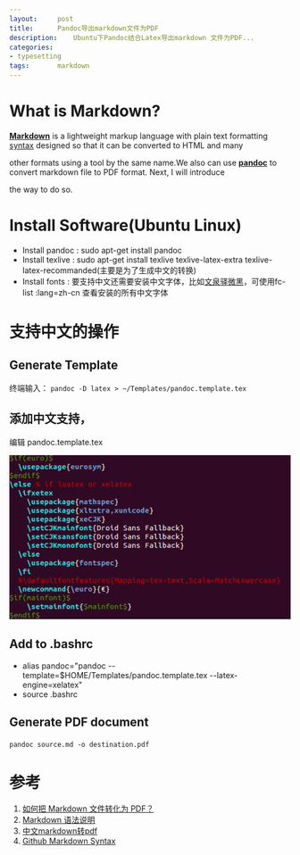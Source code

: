 ```yaml
---
layout:		post
title:		Pandoc导出markdown文件为PDF
description:	Ubuntu下Pandoc结合Latex导出markdown 文件为PDF...
categories:
- typesetting
tags:       markdown
---
```


# What is Markdown?
**[Markdown](https://en.wikipedia.org/wiki/Markdown)** is a lightweight markup language with plain text formatting [syntax](http://wowubuntu.com/markdown/) designed so that it can be converted to HTML and many 

other formats using a tool by the same name.We also can use **[pandoc](http://pandoc.org/)** to convert markdown file to PDF format. Next, I will introduce 

the way to do so.

# Install Software(Ubuntu Linux)
- Install pandoc : sudo apt-get install pandoc
- Install texlive : sudo apt-get install texlive texlive-latex-extra texlive-latex-recommanded(主要是为了生成中文的转换)
- Install fonts : 要支持中文还需要安装中文字体，比如[文泉驿微黑](http://www.bkjia.com/xtzh/760729.html)，可使用fc-list :lang=zh-cn 查看安装的所有中文字体

# 支持中文的操作

## Generate Template
终端输入：
`pandoc -D latex > ~/Templates/pandoc.template.tex
`

## 添加中文支持，
编辑 pandoc.template.tex

![template](/images/2015-12-23-001.png)

## Add to .bashrc
 - alias pandoc="pandoc --template=$HOME/Templates/pandoc.template.tex --latex-engine=xelatex" 
 - source .bashrc

## Generate PDF document
`pandoc source.md -o destination.pdf
`

# 参考
1. [如何把 Markdown 文件转化为 PDF？](http://www.zhihu.com/question/20849824)
2. [Markdown 语法说明](http://wowubuntu.com/markdown/)
3. [中文markdown转pdf](http://jiangfeng.org/notes/2013/04/19/markdown-with-pdf.html)
4. [Github Markdown Syntax](https://guides.github.com/features/mastering-markdown/#examples)






